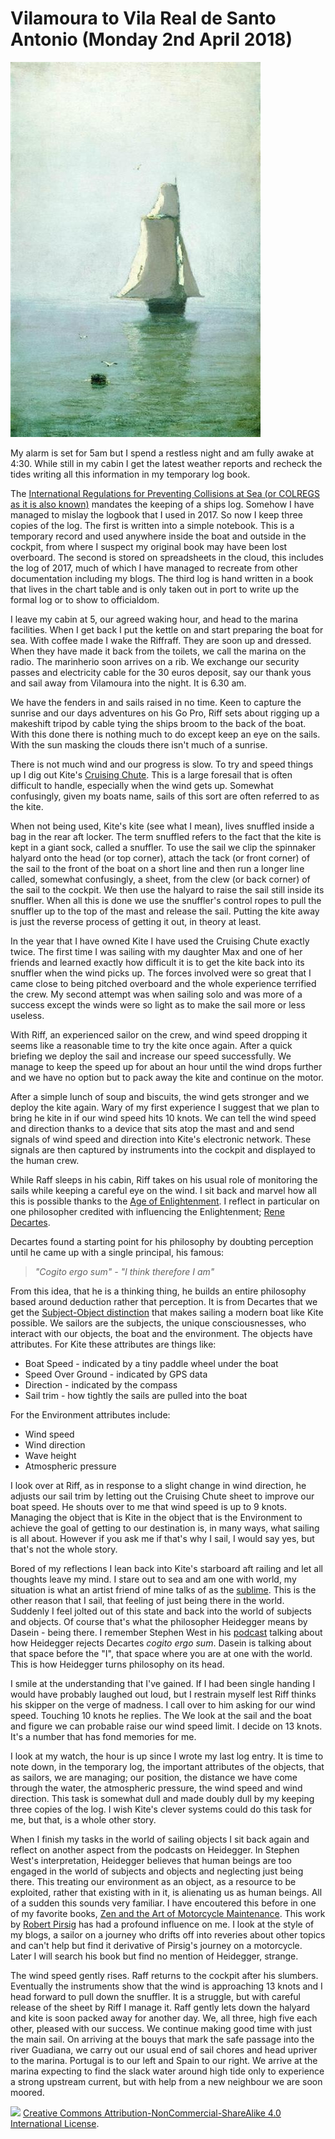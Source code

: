 # Vilamoura to Vila Real de Santo Antonio (Monday 2nd April 2018) #

![* The Sea with a Sailing Ship (XIX-XX cent.) Arkhip Kuindzhi *](../images/SeaWithSailingShip.jpg "Sea with Sailing Ship")

My alarm is set for 5am but I spend a restless night and am fully awake at 4:30. While still in my cabin I get the latest weather reports and recheck the tides writing all this information in my temporary log book. 

The [International Regulations for Preventing Collisions at Sea (or COLREGS as it is also known)](https://en.wikipedia.org/wiki/International_Regulations_for_Preventing_Collisions_at_Sea) mandates the keeping of a ships log. Somehow I have managed to mislay the logbook that I used in 2017. So now I keep three copies of the log. The first is written into a simple notebook. This is a temporary record and used anywhere inside the boat and outside in the cockpit, from where I suspect my original book may have been lost overboard. The second is stored on spreadsheets in the cloud, this includes the log of 2017, much of which I have managed to recreate from other documentation including my blogs. The third log is hand written in a book that lives in the chart table and is only taken out in port to write up the formal log or to show to officialdom. 

I leave my cabin at 5, our agreed waking hour, and head to the marina facilities. When I get back I put the kettle on and start preparing the boat for sea. With coffee made I wake the Riffraff. They are soon up and dressed. When they have made it back from the toilets, we call the marina on the radio. The marinherio soon arrives on a rib. We exchange our security passes and electricity cable for the 30 euros deposit, say our thank yous and sail away from Vilamoura into the night. It is 6.30 am. 

We have the fenders in and sails raised in no time. Keen to capture the sunrise and our days adventures on his Go Pro, Riff sets about rigging up a makeshift tripod by cable tying the ships broom to the back of the boat. With this done there is nothing much to do except keep an eye on the sails. With the sun masking the clouds there isn't much of a sunrise.

There is not much wind and our progress is slow. To try and speed things up I dig out Kite's [Cruising Chute](https://en.wikipedia.org/wiki/Spinnaker#Cruising_chute). This is a large foresail that is often difficult to handle, especially when the wind gets up. Somewhat confusingly, given my boats name, sails of this sort are often referred to as the kite. 

When not being used, Kite's kite (see what I mean), lives snuffled inside a bag in the rear aft locker. The term snuffled refers to the fact that the kite is kept in a giant sock, called a snuffler. To use the sail we clip the spinnaker halyard onto the head (or top corner), attach the tack (or front corner) of the sail to the front of the boat on a short line and then run a longer line called, somewhat confusingly, a sheet, from the clew (or back corner) of the sail to the cockpit. We then use the halyard to raise the sail still inside its snuffler. When all this is done we use the snuffler's control ropes to pull the snuffler up to the top of the mast and release the sail. Putting the kite away is just the reverse process of getting it out, in theory at least.

In the year that I have owned Kite I have used the Cruising Chute exactly twice. The first time I was sailing with my daughter Max and one of her friends and learned exactly how difficult it is to get the kite back into its snuffler when the wind picks up. The forces involved were so great that I came close to being pitched overboard and the whole experience terrified the crew. My second attempt was when sailing solo and was more of a success except the winds were so light as to make the sail more or less useless. 

With Riff, an experienced sailor on the crew, and wind speed dropping it seems like a reasonable time to try the kite once again. After a quick briefing we deploy the sail and increase our speed successfully. We manage to keep the speed up for about an hour until the wind drops further and we have no option but to pack away the kite and continue on the motor. 

After a simple lunch of soup and biscuits, the wind gets stronger and we deploy the kite again. Wary of my first experience I suggest that we plan to bring he kite in if our wind speed hits 10 knots. We can tell the wind speed and direction thanks to a device that sits atop the mast and and send signals of wind speed and direction into Kite's electronic network. These signals are then captured by instruments into the cockpit and displayed to the human crew.

While Raff sleeps in his cabin, Riff takes on his usual role of monitoring the sails while keeping a careful eye on the wind. I sit back and marvel how all this is possible thanks to the [Age of Enlightenment](https://en.wikipedia.org/wiki/Age_of_Enlightenment). I reflect in particular on one philosopher credited with influencing the Enlightenment; [Rene Decartes](https://en.wikipedia.org/wiki/Ren%C3%A9_Descartes).

Decartes found a starting point for his philosophy by doubting perception until he came up with a single principal, his famous:

> *"Cogito ergo sum" - "I think therefore I am"*

From this idea, that he is a thinking thing, he builds an entire philosophy based around deduction rather that perception. It is from Decartes that we get the [Subject-Object distinction](https://en.wikipedia.org/wiki/Subject_(philosophy)) that makes sailing a modern boat like Kite possible. We sailors are the subjects, the unique consciousnesses, who interact with our objects, the boat and the environment. The objects have attributes. For Kite these attributes are things like:

 * Boat Speed - indicated by a tiny paddle wheel under the boat
 * Speed Over Ground - indicated by GPS data
 * Direction - indicated by the compass
 * Sail trim - how tightly the sails are pulled into the boat
    
 For the Environment attributes include:
 
 * Wind speed
 * Wind direction
 * Wave height
 * Atmospheric pressure  
    
I look over at Riff, as in response to a slight change in wind direction, he adjusts our sail trim by letting out the Cruising Chute sheet to improve our boat speed. He shouts over to me that wind speed is up to 9 knots. Managing the object that is Kite in the object that is the Environment to achieve the goal of getting to our destination is, in many ways, what sailing is all about. However if you ask me if that's why I sail, I would say yes, but that's not the whole story.

Bored of my reflections I lean back into Kite's starboard aft railing and let all thoughts leave my mind. I stare out to sea and am one with world, my situation is what an artist friend of mine talks of as the [sublime](https://en.wikipedia.org/wiki/Sublime_(philosophy)#Post-Romantic_and_20th_century). This is the other reason that I sail, that feeling of just being there in the world. Suddenly I feel jolted out of this state and back into the world of subjects and objects. Of course that's what the philosopher Heidegger means by Dasein - being there. I remember Stephen West in his [podcast](http://philosophizethis.org/) talking about how Heidegger rejects Decartes *cogito ergo sum*. Dasein is talking about that space before the "I", that space where you are at one with the world. This is how Heidegger turns philosophy on its head. 

I smile at the understanding that I've gained. If I had been single handing I would have probably laughed out loud, but I restrain myself lest Riff thinks his skipper on the verge of madness. I call over to him asking for our wind speed. Touching 10 knots he replies. The  We look at the sail and the boat and figure we can probable raise our wind speed limit. I decide on 13 knots. It's a number that has fond memories for me.

I look at my watch, the hour is up since I wrote my last log entry. It is time to note down, in the temporary log, the important attributes of the objects, that as sailors, we are managing; our position, the distance we have come through the water, the atmospheric pressure, the wind speed and wind direction. This task is somewhat dull and made doubly dull by my keeping three copies of the log. I wish Kite's clever systems could do this task for me, but that, is a whole other story.

When I finish my tasks in the world of sailing objects I sit back again and reflect on another aspect from the podcasts on Heidegger. In Stephen West's interpretation, Heidegger believes that human beings are too engaged in the world of subjects and objects and neglecting just being there. This treating our environment as an object, as a resource to be exploited, rather that existing with in it, is alienating us as human beings. All of a sudden this sounds very familiar. I have encoutered this before in one of my favorite books, [Zen and the Art of Motorcycle Maintenance](https://en.wikipedia.org/wiki/Zen_and_the_Art_of_Motorcycle_Maintenance). This work by [Robert Pirsig](https://en.wikipedia.org/wiki/Robert_M._Pirsig) has had a profound influence on me. I look at the style of my blogs, a sailor on a journey who drifts off into reveries about other topics and can't help but find it derivative of Pirsig's journey on a motorcycle. Later I will search his book but find no mention of Heidegger, strange.

The wind speed gently rises. Raff returns to the cockpit after his slumbers. Eventually the instruments show that the wind is approaching 13 knots and I head forward to pull down the snuffler. It is a struggle, but with careful release of the sheet by Riff I manage it. Raff gently lets down the halyard and kite is soon packed away for another day. We, all three, high five each other, pleased with our success. We continue making good time with just the main sail. On arriving at the bouys that mark the safe passage into the river Guadiana, we carry out our usual end of sail chores and head upriver to the marina. Portugal is to our left and Spain to our right. We arrive at the marina expecting to find the slack water around high tide only to experience a strong upstream current, but with help from a new neighbour we are soon moored.  

![](https://i.creativecommons.org/l/by-nc-sa/4.0/88x31.png)
[Creative Commons Attribution-NonCommercial-ShareAlike 4.0 International License](href="http://creativecommons.org/licenses/by-nc-sa/4.0/).
